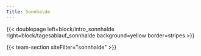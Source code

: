 ```yaml
---
Title: Sonnhalde
---
```



{{< doublepage left=block/intro_sonnhalde right=block/tagesablauf_sonnhalde background=yellow border=stripes >}}

<!-- {{< doublepage right=block/5pics left=block/tagesablauf_sonnhalde background=yellow border=stripes >}} -->

{{< team-section siteFilter="sonnhalde" >}}